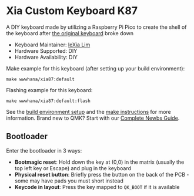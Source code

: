 # Xia Custom Keyboard K87

A DIY keyboard made by utilizing a Raspberry Pi Pico to create the shell of the keyboard after [the original keyboard](https://github.com/wwwhana/qmk_unknown_k87) broke down

-   Keyboard Maintainer: [leXia Lim](https://github.com/wwwhana)
-   Hardware Supported: DIY
-   Hardware Availability: DIY

Make example for this keyboard (after setting up your build environment):

    make wwwhana/xia87:default

Flashing example for this keyboard:

    make wwwhana/xia87:default:flash

See the [build environment setup](https://docs.qmk.fm/#/getting_started_build_tools) and the [make instructions](https://docs.qmk.fm/#/getting_started_make_guide) for more information. Brand new to QMK? Start with our [Complete Newbs Guide](https://docs.qmk.fm/#/newbs).

## Bootloader

Enter the bootloader in 3 ways:

-   **Bootmagic reset**: Hold down the key at (0,0) in the matrix (usually the top left key or Escape) and plug in the keyboard
-   **Physical reset button**: Briefly press the button on the back of the PCB - some may have pads you must short instead
-   **Keycode in layout**: Press the key mapped to `QK_BOOT` if it is available
